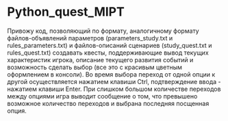 # Python_quest_MIPT

Привожу код, позволяющий по формату, аналогичному формату файлов-объявлений параметров (parameters_study.txt и rules_parameters.txt) и файлов-описаний сценариев (study_quest.txt и rules_quest.txt) создавать квесты, поддерживающие вывод текущих характеристик игрока, описание текущего развития событий и возможность сделать выбор (все это с красивым цветным оформлением в консоли). Во время выбора переход от одной опции к другой осуществляется нажатием клавиши Ctrl, подтверждение ввода - нажатием клавиши Enter. При слишком большом количестве переходов между опциями игра выводит сообщение о том, что превышено возможное количество переходов и выбрана последняя посщенная опция.
